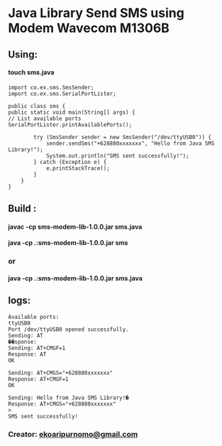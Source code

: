 # Java Library Send SMS using Modem Wavecom M1306B

## Using:

#### touch sms.java
```
import co.ex.sms.SmsSender;
import co.ex.sms.SerialPortLister;

public class sms {
public static void main(String[] args) {
// List available ports
SerialPortLister.printAvailablePorts();

        try (SmsSender sender = new SmsSender("/dev/ttyUSB0")) {
            sender.sendSms("+628880xxxxxxx", "Hello from Java SMS Library!");
            System.out.println("SMS sent successfully!");
        } catch (Exception e) {
            e.printStackTrace();
        }
    }
}
```
## Build :

#### javac -cp sms-modem-lib-1.0.0.jar sms.java
#### java -cp .:sms-modem-lib-1.0.0.jar sms
### or
#### java -cp .:sms-modem-lib-1.0.0.jar sms.java

## logs:
```
Available ports:
ttyUSB0
Port /dev/ttyUSB0 opened successfully.
Sending: AT
��sponse:
Sending: AT+CMGF=1
Response: AT
OK

Sending: AT+CMGS="+628880xxxxxxx"
Response: AT+CMGF=1
OK

Sending: Hello from Java SMS Library!�
Response: AT+CMGS="+628880xxxxxxx"
>
SMS sent successfully!
```

### Creator: ekoaripurnomo@gmail.com
